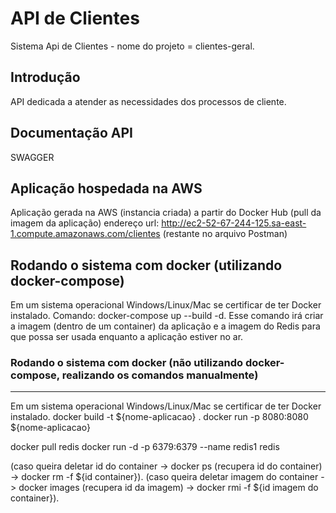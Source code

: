 API de Clientes
======================================
Sistema Api de Clientes - nome do projeto = clientes-geral.


Introdução
-----------------------------------------
API dedicada a atender as necessidades dos processos de cliente.


Documentação API
-----------------------------------------
SWAGGER


Aplicação hospedada na AWS
-----------------------------------------
Aplicação gerada na AWS (instancia criada) a partir do Docker Hub (pull da imagem da aplicação)
endereço url:
http://ec2-52-67-244-125.sa-east-1.compute.amazonaws.com/clientes
(restante no arquivo Postman)


Rodando o sistema com docker (utilizando docker-compose)
-----------------------------------------
Em um sistema operacional Windows/Linux/Mac se certificar de ter Docker instalado.
Comando: docker-compose up --build -d.
Esse comando irá criar a imagem (dentro de um container) da aplicação e a imagem do Redis para que possa ser usada enquanto a aplicação estiver no ar.

          
### Rodando o sistema com docker (não utilizando docker-compose, realizando os comandos manualmente)
---------------------------------------------
Em um sistema operacional Windows/Linux/Mac se certificar de ter Docker instalado.
docker build -t ${nome-aplicacao} .
docker run -p 8080:8080 ${nome-aplicacao}

docker pull redis
docker run -d -p 6379:6379 --name redis1 redis

(caso queira deletar id do container -> docker ps (recupera id do container) -> docker rm -f ${id container}).
(caso queira deletar imagem do container -> docker images (recupera id da imagem) -> docker rmi -f ${id imagem do container}).